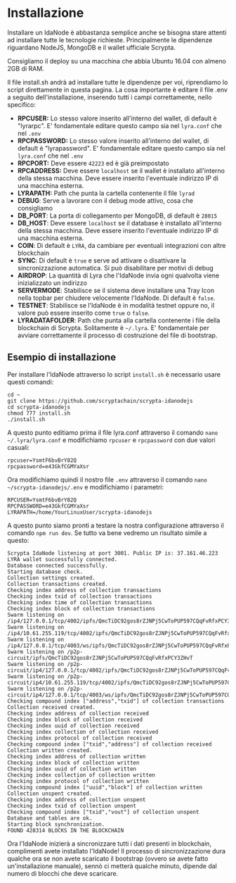 # Installazione
Installare un IdaNode è abbastanza semplice anche se bisogna stare attenti ad installare tutte le tecnologie richieste. Principalmente le dipendenze riguardano NodeJS, MongoDB e il wallet ufficiale Scrypta.

Consigliamo il deploy su una macchina che abbia Ubuntu 16.04 con almeno 2GB di RAM.

Il file install.sh andrà ad installare tutte le dipendenze per voi, riprendiamo lo script direttamente in questa pagina. La cosa importante è editare il file .env a seguito dell'installazione, inserendo tutti i campi correttamente, nello specifico:

 - **RPCUSER:** Lo stesso valore inserito all'interno del wallet, di default è "lyrarpc". E' fondamentale editare questo campo sia nel `lyra.conf` che nel `.env`
 -  **RPCPASSWORD:** Lo stesso valore inserito all'interno del wallet, di default è "lyrapassword". E' fondamentale editare questo campo sia nel `lyra.conf` che nel `.env`
 - **RPCPORT:** Deve essere `42223` ed è già preimpostato
 - **RPCADDRESS:** Deve essere `localhost` se il wallet è installato all'interno della stessa macchina. Deve essere inserito l'eventuale indirizzo IP di una macchina esterna.
 - **LYRAPATH:** Path che punta la cartella contenente il file `lyrad`
 - **DEBUG**: Serve a lavorare con il debug mode attivo, cosa che consigliamo
 - **DB_PORT**: La porta di collegamento per MongoDB, di default è `28015`
 - **DB_HOST**: Deve essere `localhost` se il database è installato all'interno della stessa macchina. Deve essere inserito l'eventuale indirizzo IP di una macchina esterna.
 - **COIN**: Di default è `LYRA`, da cambiare per eventuali integrazioni con altre blockchain
 - **SYNC**: Di default è `true` e serve ad attivare o disattivare la sincronizzazione automatica. Si può disabilitare per motivi di debug
 - **AIRDROP**: La quantità di Lyra che l'IdaNode invia ogni qualvolta viene inizializzato un indirizzo
 - **SERVERMODE**: Stabilisce se il sistema deve installare una Tray Icon nella topbar per chiudere velocemente l'IdaNode. Di default è `false`.
 - **TESTNET**: Stabilisce se l'IdaNode è in modalità testnet oppure no, il valore può essere inserito come `true` o `false`.
 - **LYRADATAFOLDER**: Path che punta alla cartella contenente i file della blockchain di Scrypta. Solitamente è `~/.lyra`. E' fondamentale per avviare correttamente il processo di costruzione del file di bootstrap.

## Esempio di installazione
Per installare l'IdaNode attraverso lo script `install.sh` è necessario usare questi comandi:
```
cd ~
git clone https://github.com/scryptachain/scrypta-idanodejs
cd scrypta-idanodejs
chmod 777 install.sh
./install.sh
```
A questo punto editiamo prima il file lyra.conf attraverso il comando `nano ~/.lyra/lyra.conf` e modifichiamo `rpcuser` e `rpcpassword` con due valori casuali:

```
rpcuser=YsmtF6bvBrY82Q
rpcpassword=e43GkfCGMYaXsr
```

Ora modifichiamo quindi il nostro file `.env` attraverso il comando `nano ~/scrypta-idanodejs/.env` e modifichiamo i parametri:
```
RPCUSER=YsmtF6bvBrY82Q
RPCPASSWORD=e43GkfCGMYaXsr
LYRAPATH=/home/YourLinuxUser/scrypta-idanodejs
```
A questo punto siamo pronti a testare la nostra configurazione attraverso il comando `npm run dev`.
Se tutto va bene vedremo un risultato simile a questo:
```
Scrypta IdaNode listening at port 3001. Public IP is: 37.161.46.223
LYRA wallet successfully connected.
Database connected successfully.
Starting database check.
Collection settings created.
Collection transactions created.
Checking index address of collection transactions
Checking index txid of collection transactions
Checking index time of collection transactions
Checking index block of collection transactions
Swarm listening on /ip4/127.0.0.1/tcp/4002/ipfs/QmcTiDC92gos8rZJNPj5CwToPUP597CQqFvRfxPCY3ZHvT
Swarm listening on /ip4/10.61.255.119/tcp/4002/ipfs/QmcTiDC92gos8rZJNPj5CwToPUP597CQqFvRfxPCY3ZHvT
Swarm listening on /ip4/127.0.0.1/tcp/4003/ws/ipfs/QmcTiDC92gos8rZJNPj5CwToPUP597CQqFvRfxPCY3ZHvT
Swarm listening on /p2p-circuit/ipfs/QmcTiDC92gos8rZJNPj5CwToPUP597CQqFvRfxPCY3ZHvT
Swarm listening on /p2p-circuit/ip4/127.0.0.1/tcp/4002/ipfs/QmcTiDC92gos8rZJNPj5CwToPUP597CQqFvRfxPCY3ZHvT
Swarm listening on /p2p-circuit/ip4/10.61.255.119/tcp/4002/ipfs/QmcTiDC92gos8rZJNPj5CwToPUP597CQqFvRfxPCY3ZHvT
Swarm listening on /p2p-circuit/ip4/127.0.0.1/tcp/4003/ws/ipfs/QmcTiDC92gos8rZJNPj5CwToPUP597CQqFvRfxPCY3ZHvT
Checking compound index ["address","txid"] of collection transactions
Collection received created.
Checking index address of collection received
Checking index block of collection received
Checking index uuid of collection received
Checking index collection of collection received
Checking index protocol of collection received
Checking compound index ["txid","address"] of collection received
Collection written created.
Checking index address of collection written
Checking index block of collection written
Checking index uuid of collection written
Checking index collection of collection written
Checking index protocol of collection written
Checking compound index ["uuid","block"] of collection written
Collection unspent created.
Checking index address of collection unspent
Checking index txid of collection unspent
Checking compound index ["txid","vout"] of collection unspent
Database and tables are ok.
Starting block synchronization.
FOUND 428314 BLOCKS IN THE BLOCKCHAIN
```

Ora l'IdaNode inizierà a sincronizzare tutti i dati presenti in blockchain, complimenti avete installato l'IdaNode!
Il processo di sincronizzazione dura qualche ora se non avete scaricato il bootstrap (ovvero se avete fatto un'installazione manuale), sennò ci metterà qualche minuto, dipende dal numero di blocchi che deve scaricare.
<!--stackedit_data:
eyJoaXN0b3J5IjpbLTgyNDgwNTczNSwxNjg5NjU1MTc2XX0=
-->